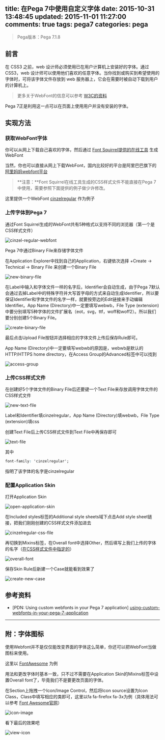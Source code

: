 title:  在Pega 7中使用自定义字体
date: 2015-10-31 13:48:45
updated: 2015-11-01 11:27:00
comments: true
tags: pega7
categories: pega
---

> Pega版本：Pega 7.1.8

## 前言

在 CSS3 之前，web 设计师必须使用已在用户计算机上安装好的字体。通过 CSS3，web 设计师可以使用他们喜欢的任意字体。当你找到或购买到希望使用的字体时，可将该字体文件存放到 web 服务器上，它会在需要时被自动下载到用户的计算机上。

> 更多关于WebFont的信息可以参考 [W3C的资料](http://www.w3school.com.cn/css3/css3_font.asp "CSS3 字体")

Pega 7正是利用这一点可以在页面上使用用户并没有安装的字体。

## 实现方法

### 获取WebFont字体

你可以从网上下载自己喜欢的字体，然后通过 [Font Squirrel提供的在线工具](http://www.fontsquirrel.com/tools/webfont-generator "Webfont Generator") 生成WebFont

当然，你也可以直接从网上下载WebFont，国内比较好的平台是阿里巴巴旗下的 [阿里妈妈webfont平台](http://www.iconfont.cn/webfont)

> **注意：**Font Squirrel在线工具生成的CSS样式文件不能直接在Pega 7中使用，需要参照下面提供的例子做少许修改。

这里提供一个WebFont [cinzelregular](cinzel-regular-webfont.zip "cinzelregular") 作为例子

### 上传字体到Pega 7

通过Font Squirrel生成的WebFont共有5种格式以支持不同的浏览器（第一个是CSS样式文件）

![cinzel-regular-webfont](cinzel-regular-webfont.png)

Pega 7中通过Binary File来存储字体文件

在Application Explorer中找到自己的Application，右键依次选择 +Create -> Technical -> Binary File 来创建一个Binary File

![new-binary-file](new-binary-file.png)

在Label中输入和字体文件一样的名字后，Identifier会自动生成，由于Pega 7默认会通过去掉Label中的特殊字符并大写首字母的方式来自动生成Identifier，所以要保证Identifier和字体文件的名字一样，就要按旁边的Edit链接来手动编辑Identifier。App Name (Directory)中一定要填写webwb，File Type (extension)中要分别填写5种字体的文件扩展名（eot，svg，ttf，woff和woff2）。所以我们要分别创建5个Binary File。

![create-binary-file](create-binary-file.png)

最后点击Upload File按钮并选择相应的字体文件上传后保存Rule即可。

App Name (Directory)中一定要填写webwb的原因是，webwb是默认的HTTP/HTTPS home directory，在Access Group的Advanced标签中可以找到

![access-group](access-group.png)

### 上传CSS样式文件

在创建好5个字体文件的Binary File后还要键一个Text File来存放调用字体文件的CSS样式文件

![new-text-file](new-text-file.png)

Label和Identifier填cinzelregular，App Name (Directory)填webwb，File Type (extension)填css

创建Text File后上传CSS样式文件到Text File中再保存即可

<a name="font-name"></a>

![text-file](text-file.png)

其中

```CSS
font-family: 'cinzelregular';
```

指明了该字体的名字是cinzelregular

### 配置Application Skin

打开Application Skin

![open-application-skin](open-application-skin.png)

在Included styles标签的Additional style sheets域下点击Add style sheet链接，把我们刚刚创建的CSS样式文件添加进去

![cinzelregular-css-file](cinzelregular-css-file.png)

再切换到Mixins标签，在Overall font中选择Other，然后填写上我们上传的字体的名字（[在CSS样式文件中指定的](#font-name)）

![overall-font](overall-font.png)

保存Skin Rule后新建一个Case就能看到效果了

![create-new-case](create-new-case.png)

## 参考资料
* [PDN: Using custom webfonts in your Pega 7 application] [using-custom-webfonts-in-your-pega-7-application]

[using-custom-webfonts-in-your-pega-7-application]: https://pdn.pega.com/pegatube/using-custom-webfonts-in-your-pega-7-application "Using custom webfonts in your Pega 7 application"

---

## 附：字体图标

使用Webfont并不是仅仅能改变界面的字体这么简单，你还可以把WebFont当做图标来使用。

这里以 [FontAwesome](FontAwesome.zip) 为例

用法和更改字体时基本一致，只不过不需要在Application Skin的Mixins标签中设置Overall font了，毕竟我们不是要更改页面的字体。

在Section上拖拽一个Icon/Image Control，然后将Icon source设置为Icon Class，Class中填写相应的类即可，这里以fa fa-firefox fa-3x为例（具体用法可以参考 [Font Awesome官网](http://fontawesome.io/ "Font Awesome官网")）

![icon-image](icon-image.png)

看下最后的效果吧

![view-icon](view-icon.png)